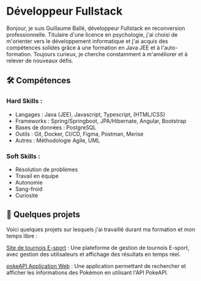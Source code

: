 # **Développeur Fullstack**

Bonjour, je suis Guillaume Ballé, développeur Fullstack en reconversion professionnelle. Titulaire d'une licence en psychologie, j'ai choisi de m'orienter vers le développement informatique et j'ai acquis des compétences solides grâce à une formation en Java JEE et à l'auto-formation. Toujours curieux, je cherche constamment à m'améliorer et à relever de nouveaux défis.

## 🛠️ Compétences

### **Hard Skills :**
- Langages : Java (JEE), Javascript, Typescript, (HTML/CSS)
- Frameworks : Spring/Springboot, JPA/Hibernate, Angular, Bootstrap
- Bases de données : PostgreSQL
- Outils : Git, Docker, CI/CD, Figma, Postman, Merise
- Autres : Méthodologie Agile, UML
  
### **Soft Skills :**
- Résolution de problèmes
- Travail en équipe
- Autonomie
- Sang-froid
- Curiosité

## :construction_worker: **Quelques projets**

Voici quelques projets sur lesquels j'ai travaillé durant ma formation et mon temps libre :

[Site de tournois E-sport](https://github.com/sun7code/projetTounoisGaming) : Une plateforme de gestion de tournois E-sport, avec gestion des utilisateurs et affichage des résultats en temps réel.

[pokeAPI Application Web](https://github.com/sun7code/exercice_javascript_pokeapi) : Une application permettant de rechercher et afficher les informations des Pokémon en utilisant l'API PokeAPI.
